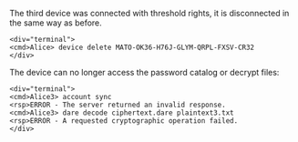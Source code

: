 
The third device was connected with threshold rights, it is disconnected in the same
way as before.


~~~~
<div="terminal">
<cmd>Alice> device delete MATO-OK36-H76J-GLYM-QRPL-FXSV-CR32
</div>
~~~~

The device can no longer access the password catalog or decrypt files:


~~~~
<div="terminal">
<cmd>Alice3> account sync
<rsp>ERROR - The server returned an invalid response.
<cmd>Alice3> dare decode ciphertext.dare plaintext3.txt
<rsp>ERROR - A requested cryptographic operation failed.
</div>
~~~~


